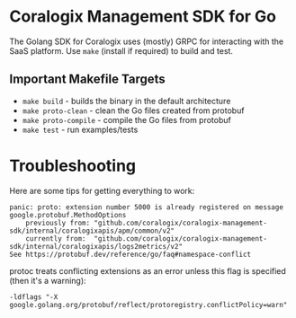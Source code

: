 # Coralogix Management SDK for Go

The Golang SDK for Coralogix uses (mostly) GRPC for interacting with the SaaS platform. Use `make` (install if required) to build and test.

## Important Makefile Targets

- `make build` - builds the binary in the default architecture 
- `make proto-clean` - clean the Go files created from protobuf
- `make proto-compile` - compile the Go files from protobuf
- `make test` - run examples/tests

# Troubleshooting

Here are some tips for getting everything to work:

```
panic: proto: extension number 5000 is already registered on message google.protobuf.MethodOptions
	previously from: "github.com/coralogix/coralogix-management-sdk/internal/coralogixapis/apm/common/v2"
	currently from:  "github.com/coralogix/coralogix-management-sdk/internal/coralogixapis/logs2metrics/v2"
See https://protobuf.dev/reference/go/faq#namespace-conflict
```
protoc treats conflicting extensions as an error unless this flag is specified (then it's a warning):

`-ldflags "-X google.golang.org/protobuf/reflect/protoregistry.conflictPolicy=warn"` 
